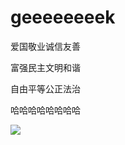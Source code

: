 # geeeeeeeek   
爱国敬业诚信友善

富强民主文明和谐

自由平等公正法治


哈哈哈哈哈哈哈哈

![](http://www.smcz.gov.cn/pc/201705/W020170524628878462644.jpg)
